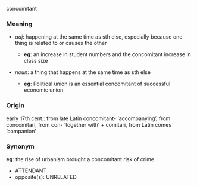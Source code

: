 concomitant
### Meaning
+ _adj_: happening at the same time as sth else, especially because one thing is related to or causes the other
	+ __eg__: an increase in student numbers and the concomitant increase in class size

+ _noun_: a thing that happens at the same time as sth else
	+ __eg__: Political union is an essential concomitant of successful economic union

### Origin

early 17th cent.: from late Latin concomitant- ‘accompanying’, from concomitari, from con- ‘together with’ + comitari, from Latin comes ‘companion’

### Synonym

__eg__: the rise of urbanism brought a concomitant risk of crime

+ ATTENDANT
+ opposite(s): UNRELATED


